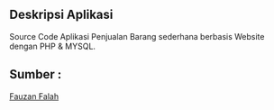 ## Deskripsi Aplikasi 
Source Code Aplikasi Penjualan Barang sederhana berbasis Website dengan PHP & MYSQL.
<br>

## Sumber :
<a href="https://fauzan.codekop.com/"> Fauzan Falah</a>
